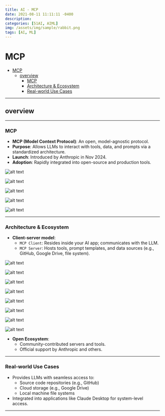 ```yaml
---
title: AI - MCP
date: 2021-08-11 11:11:11 -0400
description:
categories: [51AI, AIML]
img: /assets/img/sample/rabbit.png
tags: [AI, ML]
---
```


# MCP

- [MCP](#mcp)
  - [overview](#overview)
    - [MCP](#mcp-1)
    - [Architecture \& Ecosystem](#architecture--ecosystem)
    - [Real-world Use Cases](#real-world-use-cases)

---

## overview

---

### MCP

- **MCP (Model Context Protocol)**: An open, model-agnostic protocol.
- **Purpose**: Allows LLMs to interact with tools, data, and prompts via a standardized architecture.
- **Launch**: Introduced by Anthropic in Nov 2024.
- **Adoption**: Rapidly integrated into open-source and production tools.


![alt text](./assets/img/post/mccqseek46.png)

![alt text](./assets/img/post/mccqseek13.png)

![alt text](./assets/img/post/mccqseek15.png)

![alt text](./assets/img/post/mccqseel00.png)

![alt text](./assets/img/post/mccqseel97.png)

---

### Architecture & Ecosystem

- **Client-server model**:
  - `MCP Client`: Resides inside your AI app; communicates with the LLM.
  - `MCP Server`: Hosts tools, prompt templates, and data sources (e.g., GitHub, Google Drive, file system).

![alt text](./assets/img/post/mccqseel92.png)

![alt text](./assets/img/post/mccqseel89.png)

![alt text](./assets/img/post/mccqseem31.png)

![alt text](./assets/img/post/mccqseem57.png)

![alt text](./assets/img/post/mccqseem05.png)

![alt text](./assets/img/post/mccqseem14.png)

![alt text](./assets/img/post/mccqseen71.png)

![alt text](./assets/img/post/mccqseen15.png)






- **Open Ecosystem**:
  - Community-contributed servers and tools.
  - Official support by Anthropic and others.

---

### Real-world Use Cases
- Provides LLMs with seamless access to:
  - Source code repositories (e.g., GitHub)
  - Cloud storage (e.g., Google Drive)
  - Local machine file systems
- Integrated into applications like Claude Desktop for system-level access.

---
